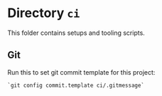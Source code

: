 # Directory `ci`

This folder contains setups and tooling scripts.

## Git
Run this to set git commit template for this project:

    `git config commit.template ci/.gitmessage`
